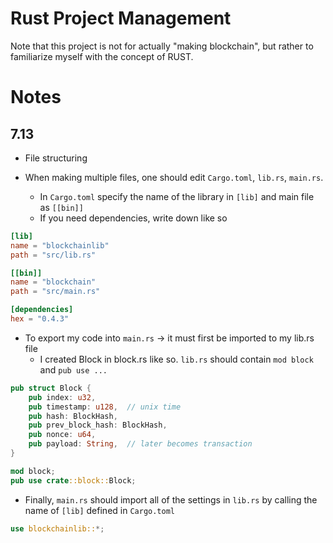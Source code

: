 # Rust Project Management

<p>
Note that this project is not for actually "making blockchain", 
but rather to familiarize myself with the concept of RUST.
</p>

# Notes

## 7.13
- File structuring
- When making multiple files, one should edit `Cargo.toml`, `lib.rs`, `main.rs`.

  - In `Cargo.toml` specify the name of the library in `[lib]` and main file as `[[bin]]`
  - If you need dependencies, write down like so
```toml
[lib]
name = "blockchainlib"
path = "src/lib.rs"

[[bin]]
name = "blockchain"
path = "src/main.rs"
```
```toml
[dependencies]
hex = "0.4.3"
```

- To export my code into `main.rs` -> it must first be imported to my lib.rs file
  - I created Block in block.rs like so. `lib.rs` should contain `mod block` and `pub use ...`

```rust
pub struct Block {
    pub index: u32,
    pub timestamp: u128,  // unix time
    pub hash: BlockHash,
    pub prev_block_hash: BlockHash,
    pub nonce: u64,
    pub payload: String,  // later becomes transaction 
}
```
```rust
mod block;
pub use crate::block::Block;
```

- Finally, `main.rs` should import all of the settings in `lib.rs` by calling the name of `[lib]` defined in `Cargo.toml`

```rust
use blockchainlib::*;
```